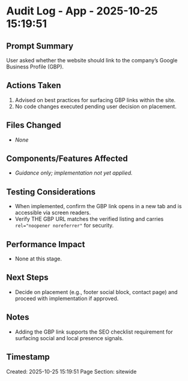 # Audit Log - App - 2025-10-25 15:19:51

## Prompt Summary

User asked whether the website should link to the company’s Google Business Profile (GBP).

## Actions Taken

1. Advised on best practices for surfacing GBP links within the site.
2. No code changes executed pending user decision on placement.

## Files Changed

- _None_

## Components/Features Affected

- _Guidance only; implementation not yet applied._

## Testing Considerations

- When implemented, confirm the GBP link opens in a new tab and is accessible via screen readers.
- Verify THE GBP URL matches the verified listing and carries `rel="noopener noreferrer"` for security.

## Performance Impact

- None at this stage.

## Next Steps

- Decide on placement (e.g., footer social block, contact page) and proceed with implementation if approved.

## Notes

- Adding the GBP link supports the SEO checklist requirement for surfacing social and local presence signals.

## Timestamp

Created: 2025-10-25 15:19:51
Page Section: sitewide
